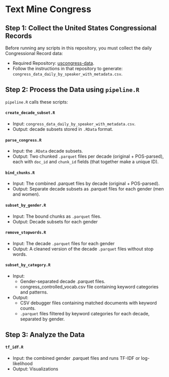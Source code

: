 # Text Mine Congress

## Step 1: Collect the United States Congressional Records
Before running any scripts in this repository, you must collect the daily Congressional Record data:
- Required Repository: [uscongress-data](https://github.com/stephbuon/uscongress-data).
- Follow the instructions in that repository to generate: `congress_data_daily_by_speaker_with_metadata.csv`.

## Step 2: Process the Data using `pipeline.R`

`pipeline.R` calls these scripts: 

#### `create_decade_subset.R`
- Input: `congress_data_daily_by_speaker_with_metadata.csv`.
- Output: decade subsets stored in `.RData` format.

#### `parse_congress.R`
- Input: the `.RData` decade subsets. 
- Output: Two chunked `.parquet` files per decade (original + POS-parsed), each with `doc_id` and `chunk_id` fields (that together make a unique ID).

#### `bind_chunks.R`
- Input: The combined .parquet files by decade (original + POS-parsed).
- Output: Separate decade subsets as .parquet files for each gender (men and women).

#### `subset_by_gender.R`
- Input: The bound chunks as `.parquet` files.
- Output: Decade subsets for each gender

#### `remove_stopwords.R`
- Input: The decade `.parquet` files for each gender
- Output: A cleaned version of the decade `.parquet` files without stop words. 

#### `subset_by_category.R`
- Input:
  - Gender-separated decade .parquet files.
  - congress_controlled_vocab.csv file containing keyword categories and patterns.
- Output:
  - CSV debugger files containing matched documents with keyword counts.
  - `.parquet` files filtered by keyword categories for each decade, separated by gender.

## Step 3: Analyze the Data

#### `tf_idf.R`
- Input: the combined gender .parquet files and runs TF-IDF or log-likelihood
- Output: Visualizations